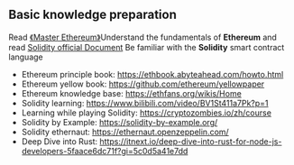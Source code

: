 ## Basic knowledge preparation   
Read [《Master Ethereum》](https://github.com/inoutcode/ethereum_book)Understand the fundamentals of **Ethereum** and read [Solidity official Document](https://docs.soliditylang.org/) Be familiar with the **Solidity** smart contract language

- Ethereum principle book: <https://ethbook.abyteahead.com/howto.html>
- Ethereum yellow book: <https://github.com/ethereum/yellowpaper>
- Ethereum knowledge base: <https://ethfans.org/wikis/Home>
- Solidity learning: <https://www.bilibili.com/video/BV1St411a7Pk?p=1>
- Learning while playing Solidity: <https://cryptozombies.io/zh/course>
- Solidity by Example: <https://solidity-by-example.org/>
- Solidity ethernaut: <https://ethernaut.openzeppelin.com/>
- Deep Dive into Rust: <https://itnext.io/deep-dive-into-rust-for-node-js-developers-5faace6dc71f?gi=5c0d5a41e7dd>